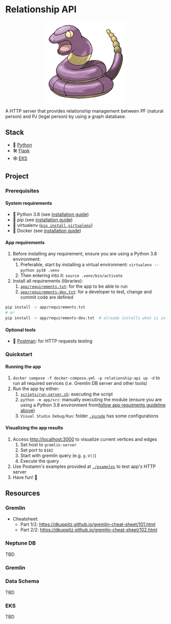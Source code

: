 # Relationship API

<p align="center">
  <img width="auto" height="256" src="./img/logo.png" alt="logo">
</p>

A HTTP server that provides relationship management between PF (natural person) and PJ (legal person) by using a graph database.

<!-- <style>
h1 {
  border-top: 1px solid grey;
}
h2 {
  border-top: 0.5px solid grey;
}
h3 {
  border-top: 0.25px solid grey;
}

body { counter-reset: h2counter; }
h2   { counter-reset: h3counter; }
h3   { counter-reset: h4counter; }
h4   { counter-reset: h5counter; }
h5   { counter-reset: h5counter; }

h2::before {
    counter-increment: h2counter;
    content: counter(h2counter) ". ";
}
h3::before {
    counter-increment: h3counter;
    content: counter(h2counter) "." counter(h3counter) ". ";
}
h4::before {
    counter-increment: h4counter;
    content: counter(h2counter) "." counter(h3counter) "." counter(h4counter) ". ";
}
h5::before {
    counter-increment: h5counter;
    content: counter(h2counter) "." counter(h3counter) "." counter(h4counter) "." counter(h5counter) ". ";
}
h6::before {
    counter-increment: h6counter;
    content: counter(h2counter) "." counter(h3counter) "." counter(h4counter) "." counter(h5counter) "." counter(h6counter) ". ";
}
</style> -->

## Stack

* 🐍 [Python](http://python.org/)
* 🛠 [Flask](https://flask.palletsprojects.com/)
* 🕸 [EKS](https://aws.amazon.com/eks/)

## Project

### Prerequisites

#### System requirements

* 🐍 Python 3.8 (see [installation guide](https://www.python.org/downloads/))
* 🐍 pip (see [installation guide](https://pip.pypa.io/en/latest/installation/))
* 🐍 virtualenv ([`pip install virtualenv`](https://pypi.org/project/virtualenv/))
* 🐳 Docker (see [installation guide](https://docs.docker.com/engine/install/))

#### App requirements

1. Before installing any requirement, ensure you are using a Python 3.8 environment:
   1. Preferable, start by installing a virtual environment: `virtualenv --python py38 .venv`
   1. Then entering into it: `source .venv/bin/activate`
2. Install all requirements (libraries):
   1. [`app/requirements.txt`](app/requirements.txt): for the app to be able to run
   2. [`app/requirements-dev.txt`](app/requirements-dev.txt): for a developer to test, change and commit code are defined

```bash
pip install -r app/requirements.txt
# or
pip install -r app/requirements-dev.txt  # already installs what is in `app/requirements.txt` too
```

#### Optional tools

* 🚀 [Postman](https://www.postman.com): for HTTP requests testing

### Quickstart

#### Running the app

1. `docker compose -f docker-compose.yml -p relationship-api up -d` to run all required services (i.e. Gremlin DB server and other tools)
1. Run the app by either:
   1. [`scripts/run-server.sh`](scripts/run-server.sh): executing the script
   1. `python -m app/src`: manually executing the module (ensure you are using a Python 3.8 environment from[follow app requiments guideline above](#app-requirements))
   1. `Visual Studio Debug/Run`: folder [`.vscode`](.vscode) has some configurations

#### Visualizing the app results

1. Access <http://localhost:3000> to visualize current vertices and edges
   1. Set host to `gremlin-server`
   1. Set port to `8182`
   1. Start with gremlin query (e.g. `g.V()`)
   1. Execute the query
2. Use Postamn's examples provided at [`./examples`](./examples) to test app's HTTP server
3. Have fun! 🎉

## Resources

### Gremlin

* Cheatsheet:
  * Part 1/2: <https://dkuppitz.github.io/gremlin-cheat-sheet/101.html>
  * Part 2/2: <https://dkuppitz.github.io/gremlin-cheat-sheet/102.html>

### Neptune DB

TBD

### Gremlin

### Data Schema

TBD

### EKS

TBD
